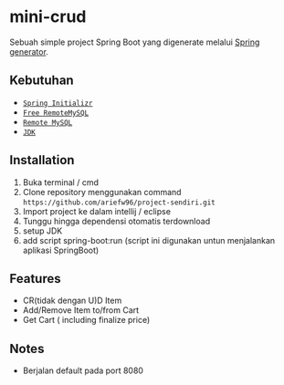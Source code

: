 # mini-crud

Sebuah simple project Spring Boot yang digenerate melalui [Spring generator](https://start.spring.io/).

## Kebutuhan

- [`Spring Initializr`](https://start.spring.io/)
- [`Free RemoteMySQL`](freemysqlhosting.net)
- [`Remote MySQL`](remotemysql.com)
- [`JDK`](https://www.oracle.com/java/technologies/downloads/)


## Installation

1. Buka terminal / cmd
2. Clone repository menggunakan command ``https://github.com/ariefw96/project-sendiri.git``
3. Import project ke dalam intellij / eclipse
4. Tunggu hingga dependensi otomatis terdownload
5. setup JDK
6. add script spring-boot:run (script ini digunakan untun menjalankan aplikasi SpringBoot)

## Features

- CR(tidak dengan U)D Item
- Add/Remove Item to/from Cart
- Get Cart ( including finalize price)

## Notes

- Berjalan default pada port 8080


